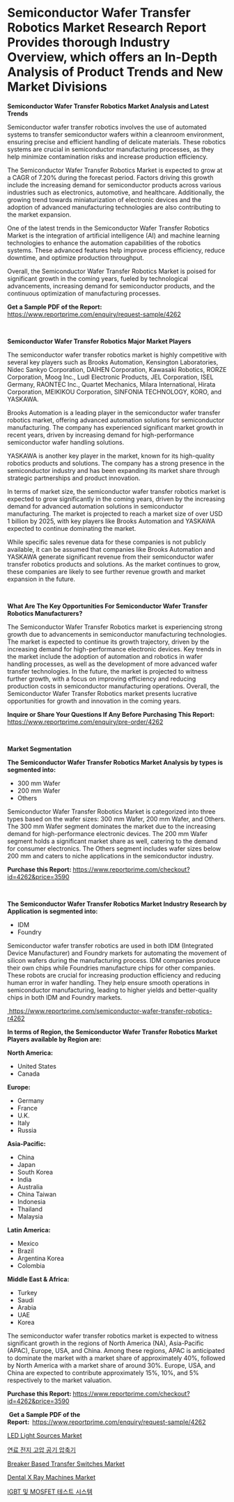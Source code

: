 <p><h1>Semiconductor Wafer Transfer Robotics Market Research Report Provides thorough Industry Overview, which offers an In-Depth Analysis of Product Trends and New Market Divisions</h1></p><p><strong>Semiconductor Wafer Transfer Robotics Market Analysis and Latest Trends</strong></p>
<p><p>Semiconductor wafer transfer robotics involves the use of automated systems to transfer semiconductor wafers within a cleanroom environment, ensuring precise and efficient handling of delicate materials. These robotics systems are crucial in semiconductor manufacturing processes, as they help minimize contamination risks and increase production efficiency.</p><p>The Semiconductor Wafer Transfer Robotics Market is expected to grow at a CAGR of 7.20% during the forecast period. Factors driving this growth include the increasing demand for semiconductor products across various industries such as electronics, automotive, and healthcare. Additionally, the growing trend towards miniaturization of electronic devices and the adoption of advanced manufacturing technologies are also contributing to the market expansion.</p><p>One of the latest trends in the Semiconductor Wafer Transfer Robotics Market is the integration of artificial intelligence (AI) and machine learning technologies to enhance the automation capabilities of the robotics systems. These advanced features help improve process efficiency, reduce downtime, and optimize production throughput.</p><p>Overall, the Semiconductor Wafer Transfer Robotics Market is poised for significant growth in the coming years, fueled by technological advancements, increasing demand for semiconductor products, and the continuous optimization of manufacturing processes.</p></p>
<p><strong>Get a Sample PDF of the Report:&nbsp;</strong> <a href="https://www.reportprime.com/enquiry/request-sample/4262">https://www.reportprime.com/enquiry/request-sample/4262</a></p>
<p>&nbsp;</p>
<p><strong>Semiconductor Wafer Transfer Robotics Major Market Players</strong></p>
<p><p>The semiconductor wafer transfer robotics market is highly competitive with several key players such as Brooks Automation, Kensington Laboratories, Nidec Sankyo Corporation, DAIHEN Corporation, Kawasaki Robotics, RORZE Corporation, Moog Inc., Ludl Electronic Products, JEL Corporation, ISEL Germany, RAONTEC Inc., Quartet Mechanics, Milara International, Hirata Corporation, MEIKIKOU Corporation, SINFONIA TECHNOLOGY, KORO, and YASKAWA.</p><p>Brooks Automation is a leading player in the semiconductor wafer transfer robotics market, offering advanced automation solutions for semiconductor manufacturing. The company has experienced significant market growth in recent years, driven by increasing demand for high-performance semiconductor wafer handling solutions.</p><p>YASKAWA is another key player in the market, known for its high-quality robotics products and solutions. The company has a strong presence in the semiconductor industry and has been expanding its market share through strategic partnerships and product innovation.</p><p>In terms of market size, the semiconductor wafer transfer robotics market is expected to grow significantly in the coming years, driven by the increasing demand for advanced automation solutions in semiconductor manufacturing. The market is projected to reach a market size of over USD 1 billion by 2025, with key players like Brooks Automation and YASKAWA expected to continue dominating the market.</p><p>While specific sales revenue data for these companies is not publicly available, it can be assumed that companies like Brooks Automation and YASKAWA generate significant revenue from their semiconductor wafer transfer robotics products and solutions. As the market continues to grow, these companies are likely to see further revenue growth and market expansion in the future.</p></p>
<p>&nbsp;</p>
<p><strong>What Are The Key Opportunities For Semiconductor Wafer Transfer Robotics Manufacturers?</strong></p>
<p><p>The Semiconductor Wafer Transfer Robotics market is experiencing strong growth due to advancements in semiconductor manufacturing technologies. The market is expected to continue its growth trajectory, driven by the increasing demand for high-performance electronic devices. Key trends in the market include the adoption of automation and robotics in wafer handling processes, as well as the development of more advanced wafer transfer technologies. In the future, the market is projected to witness further growth, with a focus on improving efficiency and reducing production costs in semiconductor manufacturing operations. Overall, the Semiconductor Wafer Transfer Robotics market presents lucrative opportunities for growth and innovation in the coming years.</p></p>
<p><strong>Inquire or Share Your Questions If Any Before Purchasing This Report:</strong> <a href="https://www.reportprime.com/enquiry/pre-order/4262">https://www.reportprime.com/enquiry/pre-order/4262</a></p>
<p>&nbsp;</p>
<p><strong>Market Segmentation</strong></p>
<p><strong>The Semiconductor Wafer Transfer Robotics Market Analysis by types is segmented into:</strong></p>
<p><ul><li>300 mm Wafer</li><li>200 mm Wafer</li><li>Others</li></ul></p>
<p><p>Semiconductor Wafer Transfer Robotics Market is categorized into three types based on the wafer sizes: 300 mm Wafer, 200 mm Wafer, and Others. The 300 mm Wafer segment dominates the market due to the increasing demand for high-performance electronic devices. The 200 mm Wafer segment holds a significant market share as well, catering to the demand for consumer electronics. The Others segment includes wafer sizes below 200 mm and caters to niche applications in the semiconductor industry.</p></p>
<p><strong>Purchase this Report:&nbsp;</strong><a href="https://www.reportprime.com/checkout?id=4262&price=3590">https://www.reportprime.com/checkout?id=4262&price=3590</a></p>
<p>&nbsp;</p>
<p><strong>The Semiconductor Wafer Transfer Robotics Market Industry Research by Application is segmented into:</strong></p>
<p><ul><li>IDM</li><li>Foundry</li></ul></p>
<p><p>Semiconductor wafer transfer robotics are used in both IDM (Integrated Device Manufacturer) and Foundry markets for automating the movement of silicon wafers during the manufacturing process. IDM companies produce their own chips while Foundries manufacture chips for other companies. These robots are crucial for increasing production efficiency and reducing human error in wafer handling. They help ensure smooth operations in semiconductor manufacturing, leading to higher yields and better-quality chips in both IDM and Foundry markets.</p></p>
<p><a href="https://www.reportprime.com/semiconductor-wafer-transfer-robotics-r4262">&nbsp;https://www.reportprime.com/semiconductor-wafer-transfer-robotics-r4262</a></p>
<p><strong>In terms of Region, the Semiconductor Wafer Transfer Robotics Market Players available by Region are:</strong></p>
<p>
    <p> <strong> North America: </strong>
        <ul>
            <li>United States</li>
            <li>Canada</li>
        </ul>
        </p> 
    <p> <strong> Europe: </strong>
        <ul>
            <li>Germany</li>
            <li>France</li>
            <li>U.K.</li>
            <li>Italy</li>
            <li>Russia</li>
        </ul>
        </p> 
    <p> <strong> Asia-Pacific: </strong>
        <ul>
            <li>China</li>
            <li>Japan</li>
            <li>South Korea</li>
            <li>India</li>
            <li>Australia</li>
            <li>China Taiwan</li>
            <li>Indonesia</li>
            <li>Thailand</li>
            <li>Malaysia</li>
        </ul>
        </p> 
    <p> <strong> Latin America: </strong>
        <ul>
            <li>Mexico</li>
            <li>Brazil</li>
            <li>Argentina Korea</li>
            <li>Colombia</li>
        </ul>
        </p> 
    <p> <strong> Middle East & Africa: </strong>
        <ul>
            <li>Turkey</li>
            <li>Saudi</li>
            <li>Arabia</li>
            <li>UAE</li>
            <li>Korea</li>
        </ul>
    </p>
    </p>
<p><p>The semiconductor wafer transfer robotics market is expected to witness significant growth in the regions of North America (NA), Asia-Pacific (APAC), Europe, USA, and China. Among these regions, APAC is anticipated to dominate the market with a market share of approximately 40%, followed by North America with a market share of around 30%. Europe, USA, and China are expected to contribute approximately 15%, 10%, and 5% respectively to the market valuation.</p></p>
<p><strong>Purchase this Report: </strong><a href="https://www.reportprime.com/checkout?id=4262&price=3590">https://www.reportprime.com/checkout?id=4262&price=3590</a></p>
<p>&nbsp;<strong>Get a Sample PDF of the Report:&nbsp;&nbsp;</strong><a href="https://www.reportprime.com/enquiry/request-sample/4262">https://www.reportprime.com/enquiry/request-sample/4262</a></p>
<p><strong></strong></p>
<p><p><a href="https://github.com/myacatherineblakecaczo9vcsw/Market-Research-Report-List-4/blob/main/led-light-sources-market.md">LED Light Sources Market</a></p><p><a href="https://github.com/mdmazharulnwr786/Market-Research-Report-List-2/blob/main/9165193104009.md">연료 전지 고압 공기 압축기</a></p><p><a href="https://github.com/irfadac/Market-Research-Report-List-4/blob/main/breaker-based-transfer-switches-market.md">Breaker Based Transfer Switches Market</a></p><p><a href="https://medium.com/@christopher.walker6564/dental-x-ray-machines-market-global-market-trends-and-market-forecast-2024-2031-773732e871b4?postPublishedType=initial">Dental X Ray Machines Market</a></p><p><a href="https://github.com/berlianaparadilla48/Market-Research-Report-List-2/blob/main/5878519104008.md">IGBT 및 MOSFET 테스트 시스템</a></p></p>